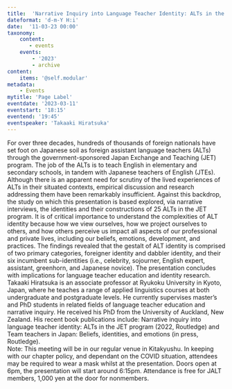 ```yaml
---
title:  'Narrative Inquiry into Language Teacher Identity: ALTs in the JET Program'
dateformat: 'd-m-Y H:i'
date:  '11-03-23 00:00'
taxonomy:
    content:
       - events
    events:
        - '2023' 
        - archive
content:
    items: '@self.modular'
metadata:
    - Events
mytitle: 'Page Label'
eventdate: '2023-03-11'
eventstart: '18:15'
eventend: '19:45'
eventspeaker: 'Takaaki Hiratsuka'
---
```


For over three decades, hundreds of thousands of foreign nationals have set foot on Japanese soil as foreign assistant language teachers (ALTs) through the government-sponsored Japan Exchange and Teaching (JET) program. The job of the ALTs is to teach English in elementary and secondary schools, in tandem with Japanese teachers of English (JTEs). Although there is an apparent need for scrutiny of the lived experiences of ALTs in their situated contexts, empirical discussion and research addressing them have been remarkably insufficient. Against this backdrop, the study on which this presentation is based explored, via narrative interviews, the identities and their constructions of 25 ALTs in the JET program. It is of critical importance to understand the complexities of ALT identity because how we view ourselves, how we project ourselves to others, and how others perceive us impact all aspects of our professional and private lives, including our beliefs, emotions, development, and practices. The findings revealed that the gestalt of ALT identity is comprised of two primary categories, foreigner identity and dabbler identity, and their six incumbent sub-identities (i.e., celebrity, sojourner, English expert, assistant, greenhorn, and Japanese novice). The presentation concludes with implications for language teacher education and identity research.
Takaaki Hiratsuka is an associate professor at Ryukoku University in Kyoto, Japan, where he teaches a range of applied linguistics courses at both undergraduate and postgraduate levels. He currently supervises master’s and PhD students in related fields of language teacher education and narrative inquiry. He received his PhD from the University of Auckland, New Zealand. His recent book publications include: Narrative inquiry into language teacher identity: ALTs in the JET program (2022, Routledge) and Team teachers in Japan: Beliefs, identities, and emotions (in press, Routledge).  
Note: This meeting will be in our regular venue in Kitakyushu. In keeping with our chapter policy, and dependant on the COVID situation, attendees may be required to wear a mask whilst at the presentation.
Doors open at 6pm, the presentation will start around 6:15pm.
Attendance is free for JALT members, 1,000 yen at the door for nonmembers.

